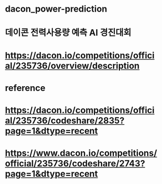 # dacon_power-prediction

# 데이콘 전력사용량 예측 AI 경진대회
# https://dacon.io/competitions/official/235736/overview/description

# reference
# https://dacon.io/competitions/official/235736/codeshare/2835?page=1&dtype=recent
# https://www.dacon.io/competitions/official/235736/codeshare/2743?page=1&dtype=recent
